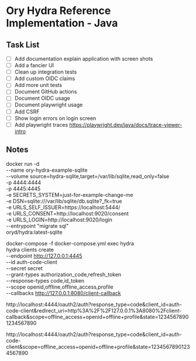 # Ory Hydra Reference Implementation - Java

## Task List

- [ ] Add documentation explain application with screen shots
- [ ] Add a fancier UI
- [ ] Clean up integration tests
- [ ] Add custom OIDC claims
- [ ] Add more unit tests
- [ ] Document GitHub actions
- [ ] Document OIDC usage
- [ ] Document playwright usage
- [ ] Add CSRF
- [ ] Show login errors on login screen
- [ ] Add playwright traces https://playwright.dev/java/docs/trace-viewer-intro

## Notes

docker run -d \
--name ory-hydra-example-sqlite \
--volume source=hydra-sqlite,target=/var/lib/sqlite,read_only=false \
-p 4444:4444 \
-p 4445:4445 \
-e SECRETS_SYSTEM=just-for-example-change-me \
-e DSN=sqlite:///var/lib/sqlite/db.sqlite?_fk=true \
-e URLS_SELF_ISSUER=https://localhost:5444/ \
-e URLS_CONSENT=http://localhost:9020/consent \
-e URLS_LOGIN=http://localhost:9020/login \
--entrypoint "migrate sql" \
oryd/hydra:latest-sqlite

docker-compose -f docker-compose.yml exec hydra \
hydra clients create \
--endpoint http://127.0.0.1:4445 \
--id auth-code-client \
--secret secret \
--grant-types authorization_code,refresh_token \
--response-types code,id_token \
--scope openid,offline,offline_access,profile \
--callbacks http://127.0.0.1:8080/client-callback


http://localhost:4444/oauth2/auth?response_type=code&client_id=auth-code-client&redirect_uri=http%3A%2F%2F127.0.0.1%3A8080%2Fclient-callback&scope=offline_access+openid+offline+profile&state=12345678901234567890

http://localhost:4444/oauth2/auth?response_type=code&client_id=auth-code-client&scope=offline_access+openid+offline+profile&state=12345678901234567890